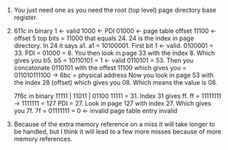 1.
    You just need one as you need the root (top level) page directory base register.

2.
    611c in binary 1 <- valid 1000 <- PDI 01000 <- page table offset 11100 <- offset
    5 top bits = 11000 that equals 24. 24 is the index in page directory.
    In 24 it says a1. a1 = 10100001. First bit 1 <- valid. 0100001 = 33.
    PDI = 01000 = 8.
    You then look in page 33 with the index 8. Which gives you b5.
    b5 = 10110101 = 1 <- valid 0110101 = 53.
    Then you concatonate 0110101 with the offest 11100 which gives you =
    011010111100 -> 6bc = physical address
    Now you look in page 53 with the index 28 (offset) which gives you 08.
    Which means the value is 08.

    7f6c in binary 11111 | 11011 | 01100
    11111 = 31. Index 31 gives ff. ff = 11111111 -> 1111111 = 127
    PDI = 27.
    Look in page 127 with index 27. Which gives you 7f.
    7f = 01111111 = 0 <- invalid 
    page table entry invalid

3.
    Because of the extra memory reference on a miss it will take longer to be handled,
    but I think it will lead to a few more misses because of more memory references.